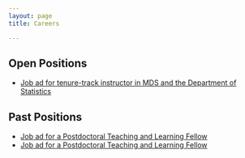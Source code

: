 ```yaml
---
layout: page
title: Careers

---
```


## Open Positions
* [Job ad for tenure-track instructor in MDS and the Department of Statistics](https://github.com/UBC-MDS/UBC-MDS.github.io/blob/master/ads/MDS_Instructor%201_Job%20Posting_March%202017.md)

## Past Positions
* [Job ad for a Postdoctoral Teaching and Learning Fellow](../ads/StatTF2017)
* [Job ad for a Postdoctoral Teaching and Learning Fellow](https://github.com/UBC-MDS/mds-stats-teaching-fellow)
